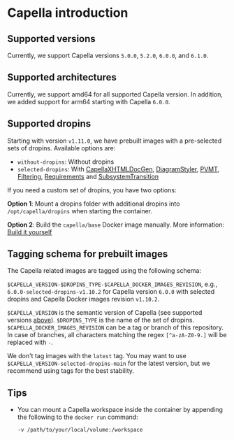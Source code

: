 <!--
 ~ SPDX-FileCopyrightText: Copyright DB InfraGO AG and contributors
 ~ SPDX-License-Identifier: Apache-2.0
 -->

# Capella introduction

## Supported versions

Currently, we support Capella versions `5.0.0`, `5.2.0`, `6.0.0`, and `6.1.0`.

## Supported architectures

Currently, we support amd64 for all supported Capella version.
In addition, we added support for arm64 starting with Capella `6.0.0`.

## Supported dropins

Starting with version `v1.11.0`, we have prebuilt images with a pre-selected sets of dropins. Available options are:

- `without-dropins`: Without dropins
- `selected-dropins`: With
  [CapellaXHTMLDocGen](https://github.com/eclipse/capella-xhtml-docgen),
  [DiagramStyler](https://github.com/eclipse/capella/wiki/PVMT),
  [PVMT](https://github.com/eclipse/capella/wiki/PVMT),
  [Filtering](https://github.com/eclipse/capella-filtering),
  [Requirements](https://github.com/eclipse/capella-requirements-vp) and
  [SubsystemTransition](https://github.com/eclipse/capella-sss-transition)

If you need a custom set of dropins, you have two options:

**Option 1**: Mount a dropins folder with additional dropins into `/opt/capella/dropins` when starting the container.

**Option 2**: Build the `capella/base` Docker image manually. More information: [Build it yourself](./base.md#build-it-yourself)

## Tagging schema for prebuilt images

The Capella related images are tagged using the following schema:

`$CAPELLA_VERSION-$DROPINS_TYPE-$CAPELLA_DOCKER_IMAGES_REVISION`, e.g., `6.0.0-selected-dropins-v1.10.2` for Capella version `6.0.0` with selected dropins and Capella Docker images revision `v1.10.2`.

`$CAPELLA_VERSION` is the semantic version of Capella (see supported versions [above](#supported-versions)).
`$DROPINS_TYPE` is the name of the set of dropins.
`$CAPELLA_DOCKER_IMAGES_REVISION` can be a tag or branch of this repository. In case of branches, all characters matching the regex `[^a-zA-Z0-9.]` will be replaced with `-`.

We don't tag images with the `latest` tag. You may want to use `$CAPELLA_VERSION-selected-dropins-main` for the latest version, but we recommend using tags for the best stability.

## Tips

- You can mount a Capella workspace inside the container by appending the following to
  the `docker run` command:
  <!-- prettier-ignore -->
    ```zsh
    -v /path/to/your/local/volume:/workspace
    ```
